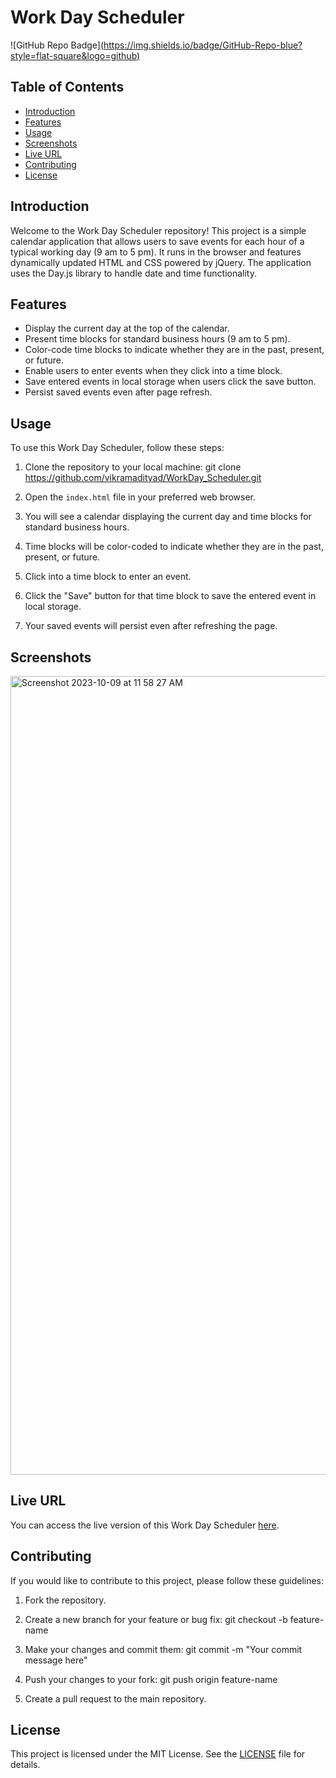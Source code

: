# Work Day Scheduler

![GitHub Repo Badge][(https://img.shields.io/badge/GitHub-Repo-blue?style=flat-square&logo=github)](https://github.com/vikramadityad/WorkDay_Scheduler)

## Table of Contents

- [Introduction](#introduction)
- [Features](#features)
- [Usage](#usage)
- [Screenshots](#screenshots)
- [Live URL](#live-url)
- [Contributing](#contributing)
- [License](#license)

## Introduction

Welcome to the Work Day Scheduler repository! This project is a simple calendar application that allows users to save events for each hour of a typical working day (9 am to 5 pm). It runs in the browser and features dynamically updated HTML and CSS powered by jQuery. The application uses the Day.js library to handle date and time functionality.

## Features

- Display the current day at the top of the calendar.
- Present time blocks for standard business hours (9 am to 5 pm).
- Color-code time blocks to indicate whether they are in the past, present, or future.
- Enable users to enter events when they click into a time block.
- Save entered events in local storage when users click the save button.
- Persist saved events even after page refresh.

## Usage

To use this Work Day Scheduler, follow these steps:

1. Clone the repository to your local machine:
     git clone https://github.com/vikramadityad/WorkDay_Scheduler.git
   
3. Open the `index.html` file in your preferred web browser.

4. You will see a calendar displaying the current day and time blocks for standard business hours.

5. Time blocks will be color-coded to indicate whether they are in the past, present, or future.

6. Click into a time block to enter an event.

7. Click the "Save" button for that time block to save the entered event in local storage.

8. Your saved events will persist even after refreshing the page.

## Screenshots

<img width="1278" alt="Screenshot 2023-10-09 at 11 58 27 AM" src="https://github.com/vikramadityad/WorkDay_Scheduler/assets/28673859/c84dd5b6-2996-4c08-8591-f88a76eb84f2">


## Live URL

You can access the live version of this Work Day Scheduler [here](https://vikramadityad.github.io/WorkDay_Scheduler/).

## Contributing

If you would like to contribute to this project, please follow these guidelines:

1. Fork the repository.

2. Create a new branch for your feature or bug fix:
   git checkout -b feature-name
   
3. Make your changes and commit them:
   git commit -m "Your commit message here"
4. Push your changes to your fork:
   git push origin feature-name
5. Create a pull request to the main repository.


## License

This project is licensed under the MIT License. See the [LICENSE](LICENSE) file for details.




 


